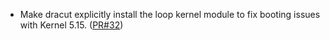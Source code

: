- Make dracut explicitly install the loop kernel module to fix booting issues with Kernel 5.15. ([PR#32](https://github.com/flatcar-linux/bootengine/pull/32))
